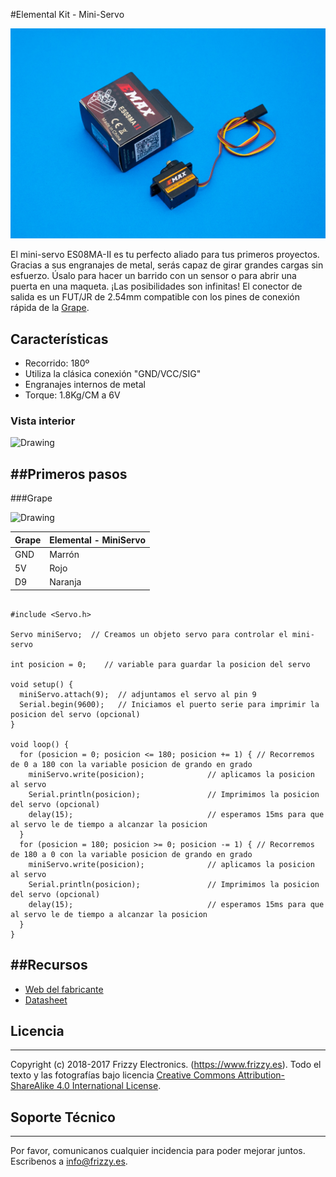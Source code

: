 #Elemental Kit - Mini-Servo

![Texto alternativo](images/servo1.jpg "Mini Servo de 180 grados")

El mini-servo ES08MA-II es tu perfecto aliado para tus primeros proyectos. Gracias a sus engranajes de metal, serás capaz de girar grandes cargas sin esfuerzo. Úsalo para hacer un barrido con un sensor o para abrir una puerta en una maqueta. ¡Las posibilidades son infinitas! El conector de salida es un FUT/JR de 2.54mm compatible con los pines de conexión rápida de la [Grape](https://www.frizzy.es/grape/).

## Características

* Recorrido: 180º
* Utiliza la clásica conexión "GND/VCC/SIG"
* Engranajes internos de metal
* Torque: 1.8Kg/CM a 6V

### Vista interior

<img src="../images/servo3.jpg" alt="Drawing" style="width: 400px;"/>

##Primeros pasos
--------

###Grape


<img src="../images/montaje_servo.png" alt="Drawing" style="width: 400px;"/>

| Grape | Elemental - MiniServo |
| ----- | ----------------- |
| GND   | Marrón             |
| 5V    | Rojo              |
| D9    | Naranja          |


```arduino

#include <Servo.h>

Servo miniServo;  // Creamos un objeto servo para controlar el mini-servo

int posicion = 0;    // variable para guardar la posicion del servo

void setup() {
  miniServo.attach(9);  // adjuntamos el servo al pin 9
  Serial.begin(9600);   // Iniciamos el puerto serie para imprimir la posicion del servo (opcional)
}

void loop() {
  for (posicion = 0; posicion <= 180; posicion += 1) { // Recorremos de 0 a 180 con la variable posicion de grando en grado
    miniServo.write(posicion);              // aplicamos la posicion al servo
    Serial.println(posicion);			    // Imprimimos la posicion del servo (opcional)
    delay(15);                              // esperamos 15ms para que al servo le de tiempo a alcanzar la posicion
  }
  for (posicion = 180; posicion >= 0; posicion -= 1) { // Recorremos de 180 a 0 con la variable posicion de grando en grado
    miniServo.write(posicion);              // aplicamos la posicion al servo
    Serial.println(posicion);			    // Imprimimos la posicion del servo (opcional)
    delay(15);                              // esperamos 15ms para que al servo le de tiempo a alcanzar la posicion
  }
}
```


##Recursos
-------

-   [Web del fabricante](https://www.emaxmodel.com/es08ma-ii.html#product_tabs_description_tabbed)
-   [Datasheet](https://raw.githubusercontent.com/FrizzyElectronics/ElementalKitDocs/master/docs/images/servo2.jpg "File:Servo180.jpg")


## Licencia
-------
Copyright (c) 2018-2017 Frizzy Electronics. (https://www.frizzy.es). Todo el texto y las fotografías bajo licencia <a rel="license" href="http://creativecommons.org/licenses/by-sa/4.0/">Creative Commons Attribution-ShareAlike 4.0 International License</a>. <a rel="license" href="http://creativecommons.org/licenses/by-sa/4.0/"> </a>

## Soporte Técnico
-------
Por favor, comunicanos cualquier incidencia para poder mejorar juntos. Escribenos a [info@frizzy.es](info@frizzy.es). 

